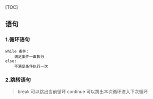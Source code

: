 [TOC]
## 语句
### 1.循环语句
```
while 条件:
    满足条件一直执行
else:
    不满足条件执行一次
```

### 2.跳转语句
>break    可以跳出当前循环
continue 可以跳出本次循环进入下次循环
